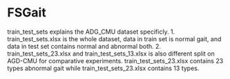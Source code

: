 # FSGait

train_test_sets explains the ADG_CMU dataset specificly. 1. train_test_sets.xlsx is the whole dataset, data in train set is normal gait, and data in test set contains normal and abnormal both. 2. train_test_sets_23.xlsx and train_test_sets_13.xlsx is also different split on AGD-CMU for comparative experiments. train_test_sets_23.xlsx contains 23 types abnormal gait while train_test_sets_23.xlsx contains 13 types.


